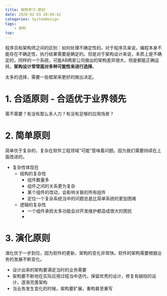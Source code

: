```yaml
---
title: 架构学习-原则
date: 2020-02-03 20:04:42
categories: SystemDesign
tags:
    - 架构
top:
---
```

程序员和架构师之间的区别：如何处理不确定性的。对于程序员来说，编程本身不能存在不确定性，执行结果需要是确定的。但是对于架构设计来说，本质上是不确定的，同样的一个系统，可能AB两家公司做出的架构差异很大，但是都能正确运转。**架构设计常常面对多种可能性来进行选择**。

太多的选择，需要一些框架来更好的做出决定。

# 1. 合适原则 - 合适优于业界领先

需不需要？有没有那么多人力？有没有足够的应用场景？ 

# 2. 简单原则

简单优于复杂的，复杂在软件工程领域“可能”意味着问题。因为我们需要持续在上面改进的。

+ 复杂性体现在
    + 结构的复杂性
        + 组件数量多
        + 组件之间的关系更为复杂
        + 某个组件的改动，会影响关联的所有组件
        + 定位一个复杂系统当中的问题总是比简单系统的更加困难
    + 逻辑的复杂性
        + 一个组件承担太多功能会对开发维护都造成很大的困扰
        + 

# 3. 演化原则

演化优于一步到位，因为软件的更新，架构的变化非常快。软件的架构需要根据业务的发展不断变化。

+ 设计出来的架构要满足当时的业务需要
+ 架构要不断地在实际应用过程当中迭代，保留优秀的设计，修复有缺陷的设计，逐渐完善架构
+ 当业务发生变化的时候，架构要扩展，重构甚至重写